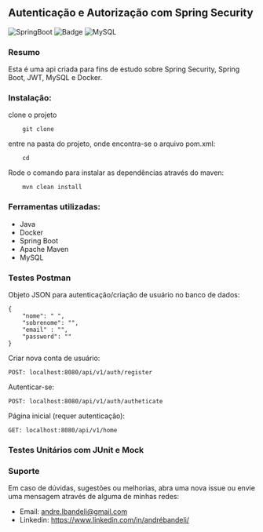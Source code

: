 ## Autenticação e Autorização com Spring Security

![SpringBoot](https://img.shields.io/badge/Spring_Boot-F2F4F9?style=for-the-badge&logo=spring-boot
)
![Badge](https://img.shields.io/badge/apache_maven-C71A36?style=for-the-badge&logo=apachemaven&logoColor=white
)
![MySQL](https://img.shields.io/badge/MySQL-005C84?style=for-the-badge&logo=mysql&logoColor=white
)

### Resumo

Esta é uma api criada para fins de estudo sobre Spring Security, Spring Boot, JWT, MySQL e Docker.


### Instalação:

clone o projeto

        git clone 
entre na pasta do projeto, onde encontra-se o arquivo pom.xml:

        cd 

Rode o comando para instalar as dependências através do maven:

        mvn clean install

### Ferramentas utilizadas:

- Java
- Docker
- Spring Boot
- Apache Maven
- MySQL


### Testes Postman

Objeto JSON para autenticação/criação de usuário no banco de dados:

    {
        "nome": " ",
        "sobrenome": "",
        "email" : "",
        "password": ""
    }

Criar nova conta de usuário:

    POST: localhost:8080/api/v1/auth/register

Autenticar-se:

    POST: localhost:8080/api/v1/auth/autheticate

Página inicial (requer autenticação):

    GET: localhost:8080/api/v1/home

### Testes Unitários com JUnit e Mock

### Suporte

Em caso de dúvidas, sugestões ou melhorias, abra uma nova issue ou envie uma mensagem através de alguma de minhas redes:

- Email: andre.lbandeli@gmail.com
- Linkedin: https://www.linkedin.com/in/andrébandeli/